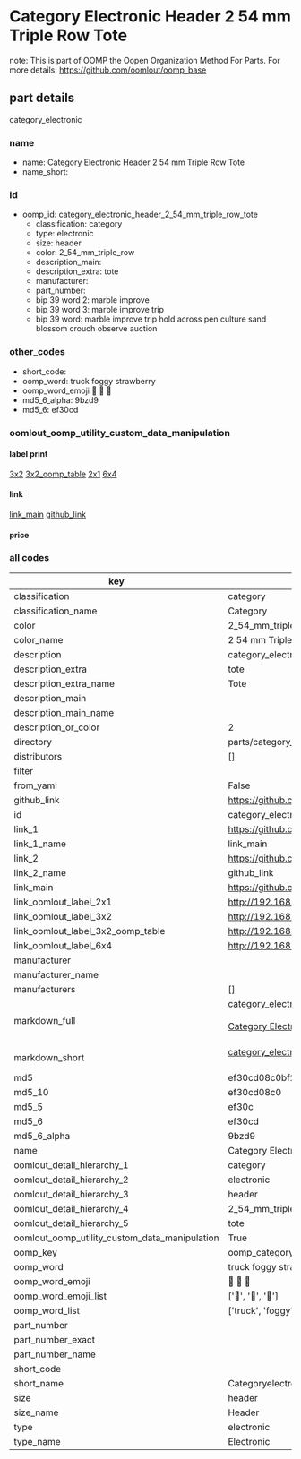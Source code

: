 # Category Electronic Header 2 54 mm Triple Row Tote  

note: This is part of OOMP the Oopen Organization Method For Parts. For more details: https://github.com/oomlout/oomp_base

##  part details



category_electronic

### name
* name: Category Electronic Header 2 54 mm Triple Row Tote
* name_short: 
### id
* oomp_id: category_electronic_header_2_54_mm_triple_row_tote
  * classification: category
  * type: electronic
  * size: header
  * color: 2_54_mm_triple_row
  * description_main: 
  * description_extra: tote
  * manufacturer: 
  * part_number: 
  * bip 39 word 2: marble improve
  * bip 39 word 3: marble improve trip
  * bip 39 word: marble improve trip hold across pen culture sand blossom crouch observe auction

### other_codes
* short_code: 
* oomp_word: truck foggy strawberry
* oomp_word_emoji :truck: :foggy: :strawberry:
* md5_6_alpha: 9bzd9
* md5_6: ef30cd






### oomlout_oomp_utility_custom_data_manipulation
#### label print
[3x2](http://192.168.1.245:1112/?label=oomp%209bzd9)
[3x2_oomp_table](http://192.168.1.107:1112/?label=oomp%209bzd9)
[2x1](http://192.168.1.242:1112/?label=oomp%209bzd9)
[6x4](http://192.168.1.55:1112/?label=oomp%209bzd9)    

#### link

[link_main](https://github.com/oomlout/oomlout_oomp_current_version_messy/tree/main/parts/category_electronic_header_2_54_mm_triple_row_tote) [github_link](https://github.com/oomlout/oomlout_oomp_part_src/tree/main/parts/category_electronic_header_2_54_mm_triple_row_tote)                             

#### price







### all codes 
| key | value |  
| --- | --- |  
| classification | category |  
| classification_name | Category |  
| color | 2_54_mm_triple_row |  
| color_name | 2 54 mm Triple Row |  
| description | category_electronic |  
| description_extra | tote |  
| description_extra_name | Tote |  
| description_main |  |  
| description_main_name |  |  
| description_or_color | 2  |  
| directory | parts/category_electronic_header_2_54_mm_triple_row_tote |  
| distributors | [] |  
| filter |  |  
| from_yaml | False |  
| github_link | https://github.com/oomlout/oomlout_oomp_part_src/tree/main/parts/category_electronic_header_2_54_mm_triple_row_tote |  
| id | category_electronic_header_2_54_mm_triple_row_tote |  
| link_1 | https://github.com/oomlout/oomlout_oomp_current_version_messy/tree/main/parts/category_electronic_header_2_54_mm_triple_row_tote |  
| link_1_name | link_main |  
| link_2 | https://github.com/oomlout/oomlout_oomp_part_src/tree/main/parts/category_electronic_header_2_54_mm_triple_row_tote |  
| link_2_name | github_link |  
| link_main | https://github.com/oomlout/oomlout_oomp_current_version_messy/tree/main/parts/category_electronic_header_2_54_mm_triple_row_tote |  
| link_oomlout_label_2x1 | http://192.168.1.242:1112/?label=oomp%209bzd9 |  
| link_oomlout_label_3x2 | http://192.168.1.245:1112/?label=oomp%209bzd9 |  
| link_oomlout_label_3x2_oomp_table | http://192.168.1.107:1112/?label=oomp%209bzd9 |  
| link_oomlout_label_6x4 | http://192.168.1.55:1112/?label=oomp%209bzd9 |  
| manufacturer |  |  
| manufacturer_name |  |  
| manufacturers | [] |  
| markdown_full | [category_electronic_header_2_54_mm_triple_row_tote](https://github.com/oomlout/oomlout_oomp_current_version_messy/tree/main/parts/category_electronic_header_2_54_mm_triple_row_tote)<br>[](https://github.com/oomlout/oomlout_oomp_current_version_messy/tree/main/parts/category_electronic_header_2_54_mm_triple_row_tote)<br>[Category Electronic Header 2 54 Mm Triple Row Tote](https://github.com/oomlout/oomlout_oomp_current_version_messy/tree/main/parts/category_electronic_header_2_54_mm_triple_row_tote)<br><br> |  
| markdown_short | [category_electronic_header_2_54_mm_triple_row_tote](https://github.com/oomlout/oomlout_oomp_current_version_messy/tree/main/parts/category_electronic_header_2_54_mm_triple_row_tote)<br><br> |  
| md5 | ef30cd08c0bf26b2898126c9d19c843d |  
| md5_10 | ef30cd08c0 |  
| md5_5 | ef30c |  
| md5_6 | ef30cd |  
| md5_6_alpha | 9bzd9 |  
| name | Category Electronic Header 2 54 mm Triple Row Tote |  
| oomlout_detail_hierarchy_1 | category |  
| oomlout_detail_hierarchy_2 | electronic |  
| oomlout_detail_hierarchy_3 | header |  
| oomlout_detail_hierarchy_4 | 2_54_mm_triple_row |  
| oomlout_detail_hierarchy_5 | tote |  
| oomlout_oomp_utility_custom_data_manipulation | True |  
| oomp_key | oomp_category_electronic_header_2_54_mm_triple_row_tote |  
| oomp_word | truck foggy strawberry |  
| oomp_word_emoji | :truck: :foggy: :strawberry: |  
| oomp_word_emoji_list | [':truck:', ':foggy:', ':strawberry:'] |  
| oomp_word_list | ['truck', 'foggy', 'strawberry'] |  
| part_number |  |  
| part_number_exact |  |  
| part_number_name |  |  
| short_code |  |  
| short_name | Categoryelectronic |  
| size | header |  
| size_name | Header |  
| type | electronic |  
| type_name | Electronic |  
